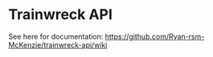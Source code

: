 # Trainwreck API

See here for documentation: https://github.com/Ryan-rsm-McKenzie/trainwreck-api/wiki
